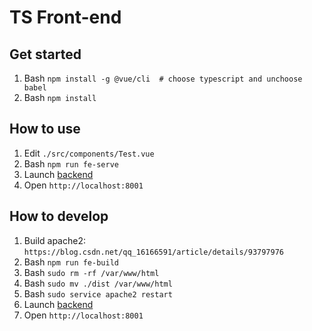 # TS Front-end

## Get started
1. Bash `npm install -g @vue/cli  # choose typescript and unchoose babel`
2. Bash `npm install`

## How to use

1. Edit `./src/components/Test.vue`
2. Bash `npm run fe-serve`
3. Launch [backend](../backend/README.md)
4. Open `http://localhost:8001`

## How to develop

1. Build apache2: `https://blog.csdn.net/qq_16166591/article/details/93797976`
2. Bash `npm run fe-build`
3. Bash `sudo rm -rf /var/www/html`
4. Bash `sudo mv ./dist /var/www/html`
5. Bash `sudo service apache2 restart`
6. Launch [backend](../backend/README.md)
7. Open `http://localhost:8001`
